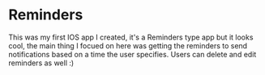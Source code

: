 # Reminders
This was my first IOS app I created, it's a Reminders type app but it looks cool, the main thing I focued on here was getting the reminders to send notifications based on a time the user specifies. Users can delete and edit reminders as well :)
